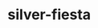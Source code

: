 # silver-fiesta
<script type="text/javascript" src="https://ssl.gstatic.com/trends_nrtr/1173_RC01/embed_loader.js"></script> <script type="text/javascript"> trends.embed.renderWidget("US_cu_E_q5kl8BAAD16M_en", "fe_line_chart_106d6334-cf54-4fff-aa7a-8727d0f4191d", {"guestPath":"https://trends.google.com:443/trends/embed/"}); </script>
